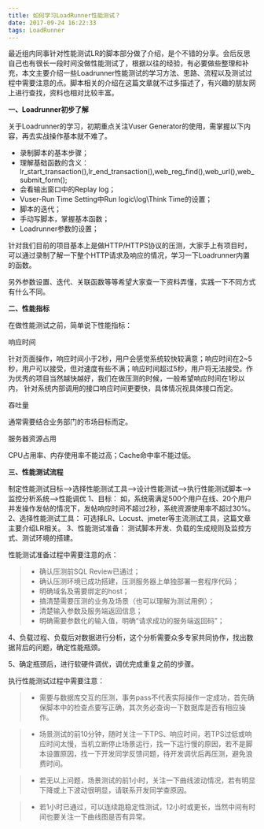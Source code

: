 ```yaml
---
title: 如何学习LoadRunner性能测试？
date: 2017-09-24 16:22:33
tags: LoadRunner
---
```

最近组内同事针对性能测试LR的脚本部分做了介绍，是个不错的分享。会后反思自己也有很长一段时间没做性能测试了，根据以往的经验，有必要做些整理和补充，本文主要介绍一些Loadrunner性能测试的学习方法、思路、流程以及测试过程中需要注意的点。脚本相关的介绍在这篇文章就不过多描述了，有兴趣的朋友网上进行查找，资料也相对比较丰富。

**一、Loadrunner初步了解**

关于Loadrunner的学习，初期重点关注Vuser Generator的使用，需掌握以下内容，再去实战操作基本就不难了。

* 录制脚本的基本步骤；
* 理解基础函数的含义：lr_start_transaction(),lr_end_transaction(),web_reg_find(),web_url(),web_submit_form();
* 会看输出窗口中的Replay log；
* Vuser-Run Time Setting中Run logic\log\Think Time的设置；
* 脚本的迭代；
* 手动写脚本，掌握基本函数；
* Loadrunner参数的设置；

针对我们目前的项目基本上是做HTTP/HTTPS协议的压测，大家手上有项目时，可以通过录制了解一下整个HTTP请求及响应的情况，学习一下Loadrunner内置的函数。

另外参数设置、迭代、关联函数等等希望大家查一下资料弄懂，实践一下不同方式有什么不同。


**二、性能指标**

在做性能测试之前，简单说下性能指标：

响应时间

针对页面操作，响应时间小于2秒，用户会感觉系统较快较满意；响应时间在2~5秒，用户可以接受，但对速度有些不满；响应时间超过5秒，用户将无法接受。作为优秀的项目当然越快越好，我们在做压测的时候，一般希望响应时间在1秒以内，
针对系统内部调用的接口响应时间更要快，具体情况视具体接口而定。

吞吐量

通常需要结合业务部门的市场目标而定。

服务器资源占用

CPU占用率、内存使用率不能过高；Cache命中率不能过低。
<br>
<!-- more -->
**三、性能测试流程**

制定性能测试目标-->选择性能测试工具-->设计性能测试-->执行性能测试脚本-->监控分析系统-->性能调优
1、目标：
如，系统需满足500个用户在线、20个用户并发操作发帖的情况下，发帖响应时间不超过2秒，系统资源使用率不超过30%。
2、选择性能测试工具：
可选择LR、Locust、jmeter等主流测试工具，这篇文章主要介绍LR相关。
3、性能测试准备：
测试脚本开发、负载的生成规则及监控方式、测试环境的搭建。
   
性能测试准备过程中需要注意的点：
>    * 确认压测前SQL Review已通过；
>    * 确认压测环境已成功搭建，压测服务器上单独部署一套程序代码；
>    * 明确域名及需要绑定的host；
>    * 搞清楚需要压测的业务及场景（也可以理解为测试用例）；
>    * 清楚输入参数及服务端返回信息；
>    * 明确需要参数化的输入值，明确“请求成功的服务端返回码”；

4、负载过程、负载后对数据进行分析，这个分析需要众多专家共同协作，找出数据背后的问题，确定性能瓶颈。

5、确定瓶颈后，进行软硬件调优，调优完成重复之前的步骤。



执行性能测试过程中需要注意：
>    * 需要与数据库交互的压测，事务pass不代表实际操作一定成功，首先确保脚本中的检查点要写正确，其次务必查询一下数据库是否有相应操作。

>    * 场景测试的前10分钟，随时关注一下TPS、响应时间，若TPS过低或响应时间太慢，当机立断停止场景运行，找一下运行慢的原因，若不是脚本设置原因，找一下开发同学反馈问题，待开发调优后再压测，避免浪费时间。

>    * 若无以上问题，场景测试的前1小时，关注一下曲线波动情况，若有明显下降或上下波动很明显，请联系开发同学查原因。

>    * 若1小时已通过，可以连续跑稳定性测试，12小时或更长，当然中间有时间也要关注一下曲线图是否有异常。